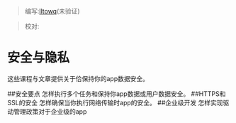 > 编写:[lltowq](https://github.com/lltowq)(未验证)

> 校对:

# 安全与隐私
这些课程与文章提供关于佮保持你的app数据安全。

##安全要点
怎样执行多个任务和保持你app数据或用户数据安全。
##HTTPS和SSL的安全
怎样确保当你执行网络传输时app的安全。
##企业级开发
怎样实现驱动管理政策对于企业级的app
